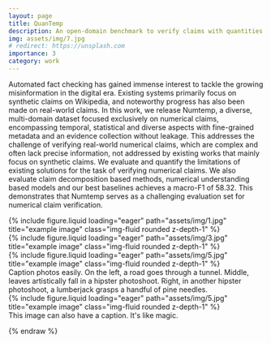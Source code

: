 ```yaml
---
layout: page
title: QuanTemp
description: An open-domain benchmark to verify claims with quantities and temporal expressions
img: assets/img/7.jpg
# redirect: https://unsplash.com
importance: 3
category: work
---
```

  Automated fact checking has gained immense interest to tackle the growing
misinformation in the digital era. Existing systems primarily focus on
synthetic claims on Wikipedia, and noteworthy progress has also been made on
real-world claims. In this work, we release Numtemp, a diverse, multi-domain
dataset focused exclusively on numerical claims, encompassing temporal,
statistical and diverse aspects with fine-grained metadata and an evidence
collection without leakage. This addresses the challenge of verifying
real-world numerical claims, which are complex and often lack precise
information, not addressed by existing works that mainly focus on synthetic
claims. We evaluate and quantify the limitations of existing solutions for the
task of verifying numerical claims. We also evaluate claim decomposition based
methods, numerical understanding based models and our best baselines achieves a
macro-F1 of 58.32. This demonstrates that Numtemp serves as a challenging
evaluation set for numerical claim verification.

<div class="row">
    <div class="col-sm mt-3 mt-md-0">
        {% include figure.liquid loading="eager" path="assets/img/1.jpg" title="example image" class="img-fluid rounded z-depth-1" %}
    </div>
    <div class="col-sm mt-3 mt-md-0">
        {% include figure.liquid loading="eager" path="assets/img/3.jpg" title="example image" class="img-fluid rounded z-depth-1" %}
    </div>
    <div class="col-sm mt-3 mt-md-0">
        {% include figure.liquid loading="eager" path="assets/img/5.jpg" title="example image" class="img-fluid rounded z-depth-1" %}
    </div>
</div>
<div class="caption">
    Caption photos easily. On the left, a road goes through a tunnel. Middle, leaves artistically fall in a hipster photoshoot. Right, in another hipster photoshoot, a lumberjack grasps a handful of pine needles.
</div>
<div class="row">
    <div class="col-sm mt-3 mt-md-0">
        {% include figure.liquid loading="eager" path="assets/img/5.jpg" title="example image" class="img-fluid rounded z-depth-1" %}
    </div>
</div>
<div class="caption">
    This image can also have a caption. It's like magic.
</div>


{% endraw %}
